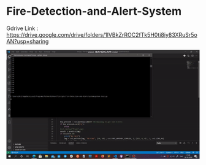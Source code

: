 # Fire-Detection-and-Alert-System
Gdrive Link : https://drive.google.com/drive/folders/1lVBkZrROC2fTk5H0ti8iy83XRuSr5oAN?usp=sharing

![REALTIME TESTING]( /image.gif "TESTING")<!-- .element height="100%" width="150%" -->
